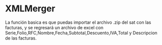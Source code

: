 # XMLMerger
La función basica es que puedas importar el archivo .zip del sat con las facturas, y se regresará un archivo de excel con Serie,Folio,RFC,Nombre,Fecha,Subtotal,Descuento,IVA,Total y Descripcion de las facturas.